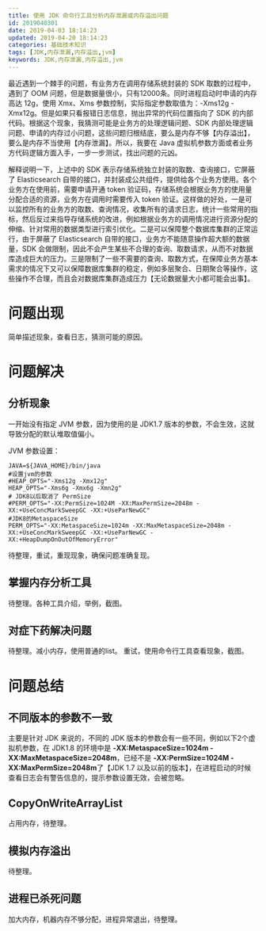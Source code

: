 ```yaml
---
title: 使用 JDK 命令行工具分析内存泄漏或内存溢出问题
id: 2019040301
date: 2019-04-03 18:14:23
updated: 2019-04-20 18:14:23
categories: 基础技术知识
tags: [JDK,内存泄漏,内存溢出,jvm]
keywords: JDK,内存泄漏,内存溢出,jvm
---
```



最近遇到一个棘手的问题，有业务方在调用存储系统封装的 SDK 取数的过程中，遇到了 OOM 问题，但是数据量很小，只有12000条。同时进程启动时申请的内存高达 12g，使用 Xmx、Xms 参数控制，实际指定参数取值为：-Xms12g -Xmx12g。但是如果只看报错日志信息，抛出异常的代码位置指向了 SDK 的内部代码。根据这个现象，我猜测可能是业务方的处理逻辑问题、SDK 内部处理逻辑问题、申请的内存过小问题，这些问题归根结底，要么是内存不够【内存溢出】，要么是内存不当使用【内存泄漏】。所以，我要在 Java 虚拟机参数方面或者业务方代码逻辑方面入手，一步一步测试，找出问题的元凶。

解释说明一下，上述中的 SDK 表示存储系统独立封装的取数、查询接口，它屏蔽了 Elasticsearch 自带的接口，并封装成公共组件，提供给各个业务方使用。各个业务方在使用前，需要申请开通 token 验证码，存储系统会根据业务方的使用量分配合适的资源，业务方在调用时需要传入 token 验证。这样做的好处，一是可以监控所有的业务方的取数、查询情况，收集所有的请求日志，统计一些常用的指标，然后反过来指导存储系统的改进，例如根据业务方的调用情况进行资源分配的伸缩、针对常用的数据类型进行索引优化。二是可以保障整个数据库集群的正常运行，由于屏蔽了 Elasticsearch 自带的接口，业务方不能随意操作超大额的数据量，SDK 会做限制，因此不会产生某些不合理的查询、取数请求，从而不对数据库造成巨大的压力。三是限制了一些不需要的查询、取数方式，在保障业务方基本需求的情况下又可以保障数据库集群的稳定，例如多层聚合、日期聚合等操作，这些操作不合理，而且会对数据库集群造成压力【无论数据量大小都可能会出事】。


<!-- more -->


# 问题出现


简单描述现象，查看日志，猜测可能的原因。


# 问题解决


## 分析现象

一开始没有指定 JVM 参数，因为使用的是 JDK1.7 版本的参数，不会生效，这就导致分配的默认堆取值偏小。

JVM 参数设置：

```
JAVA=${JAVA_HOME}/bin/java
#设置jvm的参数
#HEAP_OPTS="-Xms12g -Xmx12g"
HEAP_OPTS="-Xms6g -Xmx6g -Xmn2g"
# JDK8以后取消了 PermSize
#PERM_OPTS="-XX:PermSize=1024M -XX:MaxPermSize=2048m -XX:+UseConcMarkSweepGC -XX:+UseParNewGC"
#JDK8的MetaspaceSize
PERM_OPTS="-XX:MetaspaceSize=1024m -XX:MaxMetaspaceSize=2048m -XX:+UseConcMarkSweepGC -XX:+UseParNewGC -XX:+HeapDumpOnOutOfMemoryError"
```

待整理，重试，重现现象，确保问题准确复现。

## 掌握内存分析工具

待整理。各种工具介绍，举例，截图。

## 对症下药解决问题

待整理。减小内存，使用普通的list。
重试，使用命令行工具查看现象，截图。

# 问题总结


## 不同版本的参数不一致

主要是针对 JDK 来说的，不同的 JDK 版本的参数会有一些不同，例如以下2个虚拟机参数，在 JDK1.8 的环境中是 **-XX:MetaspaceSize=1024m -XX:MaxMetaspaceSize=2048m**，已经不是 **-XX:PermSize=1024M -XX:MaxPermSize=2048m**了【JDK 1.7 以及以前的版本】，在进程启动的时候查看日志会有警告信息的，提示参数设置无效，会被忽略。

## CopyOnWriteArrayList

占用内存，待整理。

## 模拟内存溢出

待整理。

## 进程已杀死问题

加大内存，机器内存不够分配，进程异常退出，待整理。
